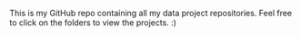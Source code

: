 This is my GitHub repo containing all my data project repositories. Feel free to click on the folders to view the projects. :)
